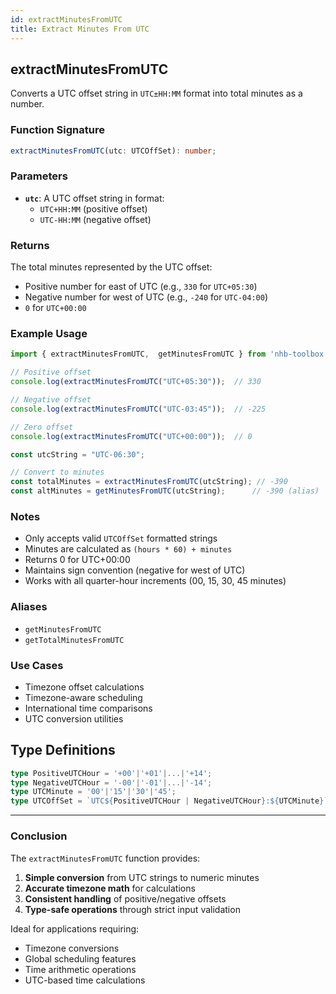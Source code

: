 ```yaml
---
id: extractMinutesFromUTC  
title: Extract Minutes From UTC  
---
```


## extractMinutesFromUTC

Converts a UTC offset string in `UTC±HH:MM` format into total minutes as a number.

### Function Signature

```typescript
extractMinutesFromUTC(utc: UTCOffSet): number;
```

### Parameters

- **`utc`**: A UTC offset string in format:
  - `UTC+HH:MM` (positive offset)
  - `UTC-HH:MM` (negative offset)

### Returns

The total minutes represented by the UTC offset:

- Positive number for east of UTC (e.g., `330` for `UTC+05:30`)
- Negative number for west of UTC (e.g., `-240` for `UTC-04:00`)
- `0` for `UTC+00:00`

### Example Usage

```typescript
import { extractMinutesFromUTC,  getMinutesFromUTC } from 'nhb-toolbox';

// Positive offset
console.log(extractMinutesFromUTC("UTC+05:30"));  // 330

// Negative offset
console.log(extractMinutesFromUTC("UTC-03:45"));  // -225

// Zero offset
console.log(extractMinutesFromUTC("UTC+00:00"));  // 0

const utcString = "UTC-06:30";

// Convert to minutes
const totalMinutes = extractMinutesFromUTC(utcString); // -390
const altMinutes = getMinutesFromUTC(utcString);      // -390 (alias)
```

### Notes

- Only accepts valid `UTCOffSet` formatted strings
- Minutes are calculated as `(hours * 60) + minutes`
- Returns 0 for UTC+00:00
- Maintains sign convention (negative for west of UTC)
- Works with all quarter-hour increments (00, 15, 30, 45 minutes)

### Aliases

- `getMinutesFromUTC`
- `getTotalMinutesFromUTC`

### Use Cases

- Timezone offset calculations
- Timezone-aware scheduling
- International time comparisons
- UTC conversion utilities

## Type Definitions

```typescript
type PositiveUTCHour = '+00'|'+01'|...|'+14';
type NegativeUTCHour = '-00'|'-01'|...|'-14';
type UTCMinute = '00'|'15'|'30'|'45';
type UTCOffSet = `UTC${PositiveUTCHour | NegativeUTCHour}:${UTCMinute}`;
```

---

### Conclusion

The `extractMinutesFromUTC` function provides:

1. **Simple conversion** from UTC strings to numeric minutes
2. **Accurate timezone math** for calculations
3. **Consistent handling** of positive/negative offsets
4. **Type-safe operations** through strict input validation

Ideal for applications requiring:

- Timezone conversions
- Global scheduling features
- Time arithmetic operations
- UTC-based time calculations
